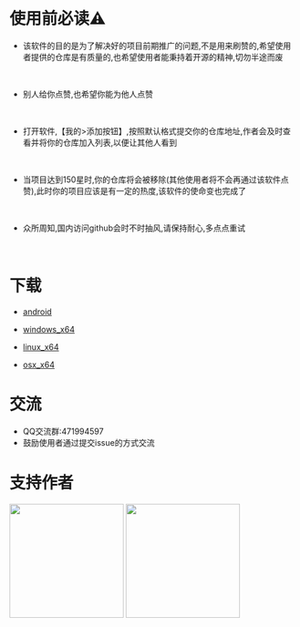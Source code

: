 # 使用前必读⚠️

* 该软件的目的是为了解决好的项目前期推广的问题,不是用来刷赞的,希望使用者提供的仓库是有质量的,也希望使用者能秉持着开源的精神,切勿半途而废
<br>

* 别人给你点赞,也希望你能为他人点赞
<br>

* 打开软件,【我的>添加按钮】,按照默认格式提交你的仓库地址,作者会及时查看并将你的仓库加入列表,以便让其他人看到
<br>

* 当项目达到150星时,你的仓库将会被移除(其他使用者将不会再通过该软件点赞),此时你的项目应该是有一定的热度,该软件的使命变也完成了
<br>

* 众所周知,国内访问github会时不时抽风,请保持耐心,多点点重试
<br>

# 下载

* [android](https://github.com/yibei333/star-each-other/releases/latest/download/GithubStarEachOther_android.apk)

* [windows_x64](https://github.com/yibei333/star-each-other/releases/latest/download/GithubStarEachOther_win_x64.exe)

* [linux_x64](https://github.com/yibei333/star-each-other/releases/latest/download/GithubStarEachOther_linux_x64.tgz)

* [osx_x64](https://github.com/yibei333/star-each-other/releases/latest/download/GithubStarEachOther_osx_x64.zip)

# 交流
* QQ交流群:471994597
* 鼓励使用者通过提交issue的方式交流

# 支持作者
<img style="width:200px" src="https://gitee.com/yibei333/images/raw/main/data/wechat.jpg">

<img style="width:200px" src="https://gitee.com/yibei333/images/raw/main/data/alipay.jpg">